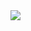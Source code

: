 <img src="https://www.freepik.com/premium-photo/joker-face-clown-creative-makeup-face-painting-carnaval-funny-man_53339019.html">
